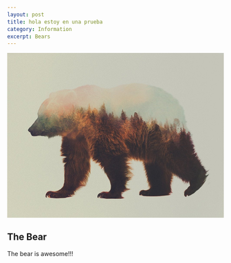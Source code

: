 ```yaml
---
layout: post
title: hola estoy en una prueba
category: Information
excerpt: Bears
---
```



![](/uploads/versions/bear2---x----1000-759x---.jpg)

## The Bear

The bear is awesome!!!
